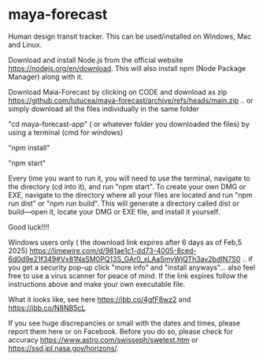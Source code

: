 # maya-forecast
Human design transit tracker. This can be used/installed on Windows, Mac and Linux.

Download and install Node.js from the official website https://nodejs.org/en/download. This will also install npm (Node Package Manager) along with it.

Download Maia-Forecast by clicking on CODE and download as zip  https://github.com/tutucea/maya-forecast/archive/refs/heads/main.zip .. or simply download all the files individually in the same folder  

"cd maya-forecast-app" ( or whatever folder you downloaded the files) by using a terminal (cmd for windows)

"npm install"

"npm start"

Every time you want to run it, you will need to use the terminal, navigate to the directory (cd into it), and run "npm start". To create your own DMG or EXE, navigate to the directory where all your files are located and run "npm run dist" or "npm run build". This will generate a directory called dist or build—open it, locate your DMG or EXE file, and install it yourself.

Good luck!!!!



Windows users only ( the download link expires after 6 days as of Feb,5 2025) https://limewire.com/d/981ae1c1-dd73-4005-8ced-6d0d9e21f349#Vx81NaSM0PQ13S_GAr0_xLAaSmyWjQTh3av2bdIN7S0  .. if you get a security pop-up click "more info" and "install anyways"... also feel free to use a virus scanner for peace of mind. If the link expires follow the instructions above and make your own executable file.

What it looks like, see here https://ibb.co/4gfF8wz2 and https://ibb.co/N8NB5cL

If you see huge discrepancies or small with the dates and times, please report them here or on Facebook. Before you do so, please check for accuracy https://www.astro.com/swisseph/swetest.htm or https://ssd.jpl.nasa.gov/horizons/.

